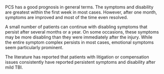 PCS has a good prognosis in general terms. The symptoms and disability are greatest within the first week in most cases. However, after one month, symptoms are improved and most of the time even resolved.

A small number of patients can continue with disabling symptoms that persist after several months or a year. On some occasions, these symptoms may be more disabling than they were immediately after the injury. While the entire symptom complex persists in most cases, emotional symptoms seem particularly prominent.

The literature has reported that patients with litigation or compensation issues consistently have reported persistent symptoms and disability after mild TBI.